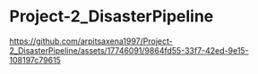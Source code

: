 # Project-2_DisasterPipeline

https://github.com/arpitsaxena1997/Project-2_DisasterPipeline/assets/17746091/9864fd55-33f7-42ed-9e15-108197c79615

